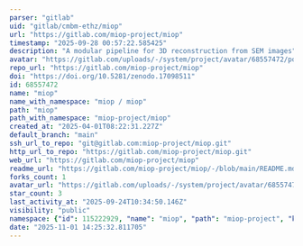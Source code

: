 ```yaml
---
parser: "gitlab"
uid: "gitlab/cmbm-ethz/miop"
url: "https://gitlab.com/miop-project/miop"
timestamp: "2025-09-28 00:57:22.585425"
description: "A modular pipeline for 3D reconstruction from SEM images"
avatar: "https://gitlab.com/uploads/-/system/project/avatar/68557472/po.png"
repo_url: "https://gitlab.com/miop-project/miop"
doi: "https://doi.org/10.5281/zenodo.17098511"
id: 68557472
name: "miop"
name_with_namespace: "miop / miop"
path: "miop"
path_with_namespace: "miop-project/miop"
created_at: "2025-04-01T08:22:31.227Z"
default_branch: "main"
ssh_url_to_repo: "git@gitlab.com:miop-project/miop.git"
http_url_to_repo: "https://gitlab.com/miop-project/miop.git"
web_url: "https://gitlab.com/miop-project/miop"
readme_url: "https://gitlab.com/miop-project/miop/-/blob/main/README.md"
forks_count: 1
avatar_url: "https://gitlab.com/uploads/-/system/project/avatar/68557472/po.png"
star_count: 3
last_activity_at: "2025-09-24T10:34:50.146Z"
visibility: "public"
namespace: {"id": 115222929, "name": "miop", "path": "miop-project", "kind": "group", "full_path": "miop-project", "parent_id": null, "avatar_url": null, "web_url": "https://gitlab.com/groups/miop-project"}
date: "2025-11-01 14:25:32.811705"
---
```

